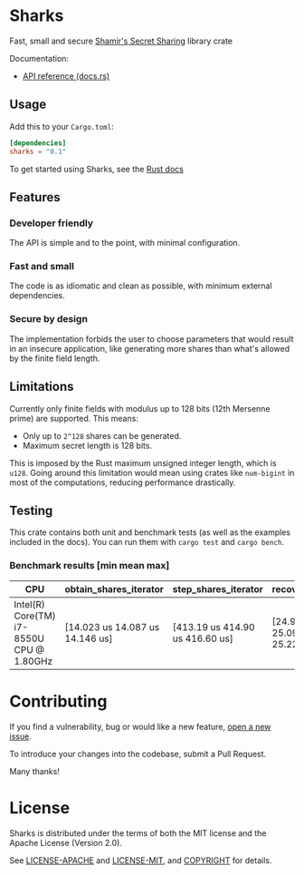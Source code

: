 # Sharks

Fast, small and secure [Shamir's Secret Sharing](https://en.wikipedia.org/wiki/Shamir%27s_Secret_Sharing) library crate

Documentation:
-    [API reference (docs.rs)](https://docs.rs/sharks)

## Usage

Add this to your `Cargo.toml`:

```toml
[dependencies]
sharks = "0.1"
```

To get started using Sharks, see the [Rust docs](https://docs.rs/sharks)

## Features

### Developer friendly
The API is simple and to the point, with minimal configuration.

### Fast and small
The code is as idiomatic and clean as possible, with minimum external dependencies.

### Secure by design
The implementation forbids the user to choose parameters that would result in an insecure application,
like generating more shares than what's allowed by the finite field length.

## Limitations

Currently only finite fields with modulus up to 128 bits (12th Mersenne prime) are supported. This means:
-    Only up to `2^128` shares can be generated.
-    Maximum secret length is 128 bits.

This is imposed by the Rust maximum unsigned integer length, which is `u128`.
Going around this limitation would mean using crates like `num-bigint` in most of the computations, reducing performance drastically.

## Testing

This crate contains both unit and benchmark tests (as well as the examples included in the docs).
You can run them with `cargo test` and `cargo bench`.

### Benchmark results [min mean max]

| CPU                                       | obtain_shares_iterator          | step_shares_iterator            | recover_secret                  |
| ----------------------------------------- | ------------------------------- | ------------------------------- | ------------------------------- |
| Intel(R) Core(TM) i7-8550U CPU @ 1.80GHz  | [14.023 us 14.087 us 14.146 us] | [413.19 us 414.90 us 416.60 us] | [24.978 ms 25.094 ms 25.226 ms] |

# Contributing

If you find a vulnerability, bug or would like a new feature, [open a new issue](https://github.com/c0dearm/sharks/issues/new).

To introduce your changes into the codebase, submit a Pull Request.

Many thanks!

# License

Sharks is distributed under the terms of both the MIT license and the
Apache License (Version 2.0).

See [LICENSE-APACHE](LICENSE-APACHE) and [LICENSE-MIT](LICENSE-MIT), and
[COPYRIGHT](COPYRIGHT) for details.
